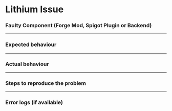 # Lithium Issue
### Faulty Component (Forge Mod, Spigot Plugin or Backend)


---
### Expected behaviour


---
### Actual behaviour


---
### Steps to reproduce the problem


---
### Error logs (if available)

